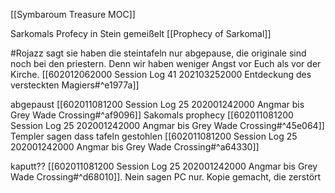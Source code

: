 [[Symbaroum Treasure MOC]]

Sarkomals Profecy in Stein gemeißelt [[Prophecy of Sarkomal]]

 #Rojazz sagt sie haben die steintafeln nur abgepause, die originale sind noch bei den priestern. Denn wir haben weniger Angst vor Euch als vor der Kirche. [[602012062000 Session Log 41 202103252000 Entdeckung des versteckten Magiers#^e1977a]]
 
 abgepaust [[602011081200 Session Log 25 202001242000 Angmar bis Grey Wade Crossing#^af9096]]
 Sakomals prophecy [[602011081200 Session Log 25 202001242000 Angmar bis Grey Wade Crossing#^45e064]]
 Templer sagen dass tafeln gestohlen [[602011081200 Session Log 25 202001242000 Angmar bis Grey Wade Crossing#^a64330]]
 
 kaputt?? [[602011081200 Session Log 25 202001242000 Angmar bis Grey Wade Crossing#^d68010]]. Nein sagen PC nur. Kopie gemacht, die zerstört